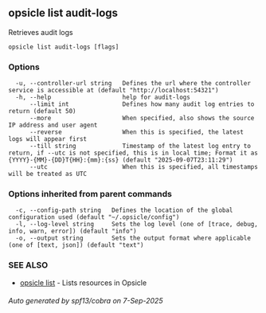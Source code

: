 ## opsicle list audit-logs

Retrieves audit logs

```
opsicle list audit-logs [flags]
```

### Options

```
  -u, --controller-url string   Defines the url where the controller service is accessible at (default "http://localhost:54321")
  -h, --help                    help for audit-logs
      --limit int               Defines how many audit log entries to return (default 50)
      --more                    When specified, also shows the source IP address and user agent
      --reverse                 When this is specified, the latest logs will appear first
      --till string             Timestamp of the latest log entry to return, if --utc is not specified, this is in local time; Format it as {YYYY}-{MM}-{DD}T{HH}:{mm}:{ss} (default "2025-09-07T23:11:29")
      --utc                     When this is specified, all timestamps will be treated as UTC
```

### Options inherited from parent commands

```
  -c, --config-path string   Defines the location of the global configuration used (default "~/.opsicle/config")
  -l, --log-level string     Sets the log level (one of [trace, debug, info, warn, error]) (default "info")
  -o, --output string        Sets the output format where applicable (one of [text, json]) (default "text")
```

### SEE ALSO

* [opsicle list](cli/opsicle_list.md)	 - Lists resources in Opsicle

###### Auto generated by spf13/cobra on 7-Sep-2025
